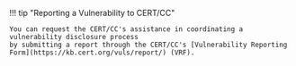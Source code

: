 !!! tip "Reporting a Vulnerability to CERT/CC"

    You can request the CERT/CC's assistance in coordinating a vulnerability disclosure process
    by submitting a report through the CERT/CC's [Vulnerability Reporting Form](https://kb.cert.org/vuls/report/) (VRF).

